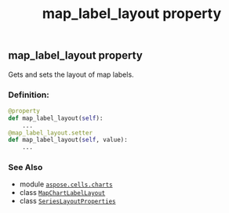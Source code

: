 ﻿---
title: map_label_layout property
second_title: Aspose.Cells for Python via .NET API References
description: 
type: docs
weight: 60
url: /aspose.cells.charts/serieslayoutproperties/map_label_layout/
is_root: false
---

## map_label_layout property


Gets and sets the layout of map labels.
### Definition:
```python
@property
def map_label_layout(self):
    ...
@map_label_layout.setter
def map_label_layout(self, value):
    ...
```

### See Also
* module [`aspose.cells.charts`](../../)
* class [`MapChartLabelLayout`](/cells/python-net/aspose.cells.charts/mapchartlabellayout)
* class [`SeriesLayoutProperties`](/cells/python-net/aspose.cells.charts/serieslayoutproperties)
